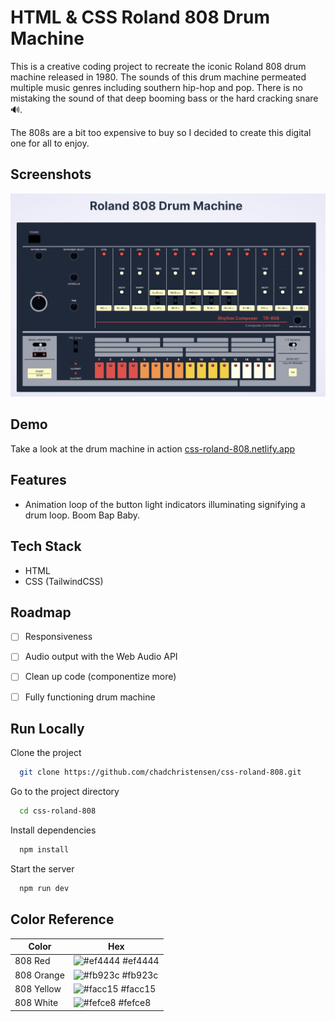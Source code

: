 # HTML & CSS Roland 808 Drum Machine

This is a creative coding project to recreate the iconic Roland 808 drum machine released in 1980.  The sounds of this drum machine permeated multiple music genres including southern hip-hop and pop.  There is no mistaking the sound of that deep booming bass or the hard cracking snare 🔊.

The 808s are a bit too expensive to buy so I decided to create this digital one for all to enjoy.


## Screenshots

![HTML & CSS Roland 808 Drum Machine](./public/roland_808_screenshot.png)


## Demo

Take a look at the drum machine in action [css-roland-808.netlify.app](https://css-roland-808.netlify.app/)


## Features

- Animation loop of the button light indicators illuminating signifying a drum loop.  Boom Bap Baby.


## Tech Stack

* HTML
* CSS (TailwindCSS)


## Roadmap

- [ ]  Responsiveness
- [ ]  Audio output with the Web Audio API
- [ ]  Clean up code (componentize more)
- [ ]  Fully functioning drum machine


## Run Locally

Clone the project

```bash
  git clone https://github.com/chadchristensen/css-roland-808.git
```

Go to the project directory

```bash
  cd css-roland-808
```

Install dependencies

```bash
  npm install
```

Start the server

```bash
  npm run dev
```

## Color Reference

| Color      | Hex                                                              |
| ---------- | ---------------------------------------------------------------- |
| 808 Red    | ![#ef4444](https://via.placeholder.com/10/ef4444?text=+) #ef4444 |
| 808 Orange | ![#fb923c](https://via.placeholder.com/10/fb923c?text=+) #fb923c |
| 808 Yellow | ![#facc15](https://via.placeholder.com/10/facc15?text=+) #facc15 |
| 808 White  | ![#fefce8](https://via.placeholder.com/10/fefce8?text=+) #fefce8 |